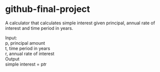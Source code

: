 # github-final-project

A calculator that calculates simple interest given principal, annual rate of interest and time period in years. <br>

Input: <br>
   p, principal amount<br>
   t, time period in years<br>
   r, annual rate of interest<br>
Output<br>
   simple interest = p*t*r
